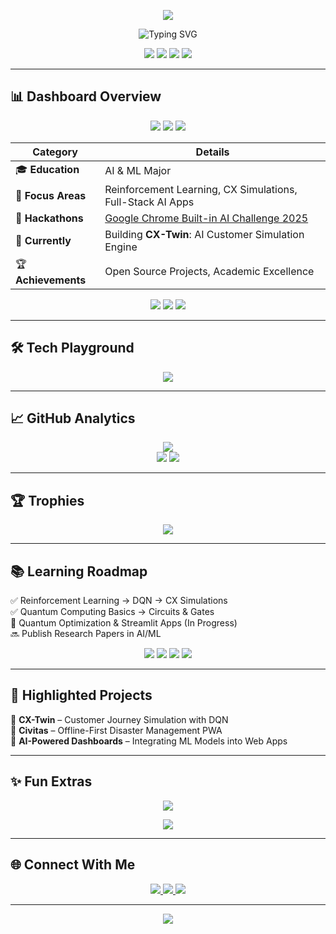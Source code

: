 <!-- Header Wave -->
<p align="center">
  <img src="https://capsule-render.vercel.app/api?type=waving&color=0:ff6ec7,100:6a11cb&height=200&section=header&text=Harshdeep%20Singh&fontSize=55&fontColor=ffffff&animation=fadeIn&fontAlignY=35" />
</p>

<!-- Typing Animation -->
<p align="center">
  <img src="https://readme-typing-svg.herokuapp.com?font=Comic+Neue&size=28&duration=3000&pause=1000&color=FF6EC7&center=true&vCenter=true&width=800&lines=Hey+There!+👋;I'm+Harshdeep+Singh;AI/ML+Engineer+🤖;Full+Stack+Developer+🌐;Hackathon+Builder+🏆;Lifelong+Learner+📚" alt="Typing SVG" />
</p>

<!-- Fake Floating Bubbles using badges -->
<p align="center">
  <img src="https://img.shields.io/badge/-💭-ff6ec7?style=for-the-badge&logo=github" />
  <img src="https://img.shields.io/badge/-💬-6a11cb?style=for-the-badge&logo=github" />
  <img src="https://img.shields.io/badge/-🔵-00c6ff?style=for-the-badge&logo=github" />
  <img src="https://img.shields.io/badge/-🟣-ff69b4?style=for-the-badge&logo=github" />
</p>

---

## 📊 Dashboard Overview  

<p align="center">
  <img src="https://img.shields.io/badge/-💭-ff6ec7?style=for-the-badge&logo=github" />
  <img src="https://img.shields.io/badge/-💬-6a11cb?style=for-the-badge&logo=github" />
  <img src="https://img.shields.io/badge/-🔵-00c6ff?style=for-the-badge&logo=github" />
</p>

<div align="center">

| **Category**       | **Details** |
|--------------------|-------------|
| 🎓 **Education**   | AI & ML Major |
| 💼 **Focus Areas** | Reinforcement Learning, CX Simulations, Full-Stack AI Apps |
| 🚀 **Hackathons**  | [Google Chrome Built-in AI Challenge 2025](https://chromeai.devpost.com) |
| 🌱 **Currently**   | Building **CX-Twin**: AI Customer Simulation Engine |
| 🏆 **Achievements**| Open Source Projects, Academic Excellence |

</div>

<p align="center">
  <img src="https://img.shields.io/badge/-💭-ff6ec7?style=for-the-badge&logo=github" />
  <img src="https://img.shields.io/badge/-💬-6a11cb?style=for-the-badge&logo=github" />
  <img src="https://img.shields.io/badge/-🔵-00c6ff?style=for-the-badge&logo=github" />
</p>

---

## 🛠️ Tech Playground  

<p align="center">
  <img src="https://skillicons.dev/icons?i=python,tensorflow,pytorch,sklearn,flask,fastapi,react,js,html,css,git,github,mysql,sqlite,aws,vercel" />
</p>

---

## 📈 GitHub Analytics  

<p align="center">
  <img src="https://github-readme-streak-stats.herokuapp.com/?user=harshdeepsingh2005&theme=radical&hide_border=true" /><br/>
  <img src="https://github-readme-stats.vercel.app/api?username=harshdeepsingh2005&show_icons=true&theme=radical&hide_border=true" />
  <img src="https://github-readme-stats.vercel.app/api/top-langs/?username=harshdeepsingh2005&layout=compact&theme=radical&hide_border=true" />
</p>

---

## 🏆 Trophies  

<p align="center">
  <img src="https://github-profile-trophy.vercel.app/?username=harshdeepsingh2005&theme=radical&margin-w=15&margin-h=15&column=6" />
</p>

---

## 📚 Learning Roadmap  

✅ Reinforcement Learning → DQN → CX Simulations  
✅ Quantum Computing Basics → Circuits & Gates  
🚧 Quantum Optimization & Streamlit Apps (In Progress)  
🔜 Publish Research Papers in AI/ML  

<p align="center">
  <img src="https://img.shields.io/badge/-💭-ff6ec7?style=for-the-badge&logo=github" />
  <img src="https://img.shields.io/badge/-💬-6a11cb?style=for-the-badge&logo=github" />
  <img src="https://img.shields.io/badge/-🔵-00c6ff?style=for-the-badge&logo=github" />
  <img src="https://img.shields.io/badge/-🟣-ff69b4?style=for-the-badge&logo=github" />
</p>

---

## 🌟 Highlighted Projects  

🔹 **CX-Twin** – Customer Journey Simulation with DQN  
🔹 **Civitas** – Offline-First Disaster Management PWA  
🔹 **AI-Powered Dashboards** – Integrating ML Models into Web Apps  

---

## ✨ Fun Extras  

<p align="center">
  <img src="https://quotes-github-readme.vercel.app/api?type=horizontal&theme=radical" />
</p>

<p align="center">
  <img src="https://github-readme-activity-graph.vercel.app/graph?username=harshdeepsingh2005&theme=radical&hide_border=true" />
</p>

---

## 🌐 Connect With Me  

<p align="center">
  <a href="https://www.linkedin.com/in/harshdeep-singh-28a4a6283/">
    <img src="https://img.shields.io/badge/LinkedIn-Harshdeep%20Singh-0A66C2?style=for-the-badge&logo=linkedin&logoColor=white" />
  </a>
  <a href="mailto:harshdeepsinghsabharwal@gmail.com">
    <img src="https://img.shields.io/badge/Email-harshdeepsinghsabharwal%40gmail.com-D14836?style=for-the-badge&logo=gmail&logoColor=white" />
  </a>
  <a href="#">
    <img src="https://img.shields.io/badge/Portfolio-Coming%20Soon-ff69b4?style=for-the-badge&logo=web&logoColor=white" />
  </a>
</p>

---

<!-- Footer Wave -->
<p align="center">
  <img src="https://capsule-render.vercel.app/api?type=waving&color=0:6a11cb,100:ff6ec7&height=120&section=footer" />
</p>
